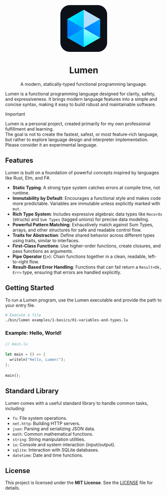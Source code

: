 <div align="center">
  <img src="assets/lumen.png" alt="Lumen Logo" width="150"/>
  <h1>Lumen</h1>
  <p>
    A modern, statically-typed functional programming language.
  </p>
</div>

Lumen is a functional programming language designed for clarity, safety, and expressiveness. It brings modern language features into a simple and concise syntax, making it easy to build robust and maintainable software.

> [!IMPORTANT]  
> Lumen is a personal project, created primarily for my own professional fulfillment and learning.  
> The goal is not to create the fastest, safest, or most feature-rich language, but rather to explore language design and interpreter implementation. Please consider it an experimental language.

## Features

Lumen is built on a foundation of powerful concepts inspired by languages like Rust, Elm, and F#.

- **Static Typing**: A strong type system catches errors at compile time, not runtime.
- **Immutability by Default**: Encourages a functional style and makes code more predictable. Variables are immutable unless explicitly marked with `mut`.
- **Rich Type System**: Includes expressive algebraic data types like `Records` (structs) and `Sum Types` (tagged unions) for precise data modeling.
- **Powerful Pattern Matching**: Exhaustively match against Sum Types, arrays, and other structures for safe and readable control flow.
- **Traits for Abstraction**: Define shared behavior across different types using traits, similar to interfaces.
- **First-Class Functions**: Use higher-order functions, create closures, and pass functions as arguments.
- **Pipe Operator (`|>`**): Chain functions together in a clean, readable, left-to-right flow.
- **Result-Based Error Handling**: Functions that can fail return a `Result<Ok, Err>` type, ensuring that errors are handled explicitly.

## Getting Started

To run a Lumen program, use the Lumen executable and provide the path to your entry file.

```bash
# Execute a file
./bin/lumen examples/1-basics/01-variables-and-types.lu
```

### Example: Hello, World\!

```rust
// main.lu

let main = () => {
  writeln("Hello, Lumen!");
};

main();
```

## Standard Library

Lumen comes with a useful standard library to handle common tasks, including:

- `fs`: File system operations.
- `net.http`: Building HTTP servers.
- `json`: Parsing and serializing JSON data.
- `math`: Common mathematical functions.
- `string`: String manipulation utilities.
- `io`: Console and system interaction (input/output).
- `sqlite`: Interaction with SQLite databases.
- `datetime`: Date and time functions.

## License

This project is licensed under the **MIT License**. See the [LICENSE](LICENSE) file for details.
